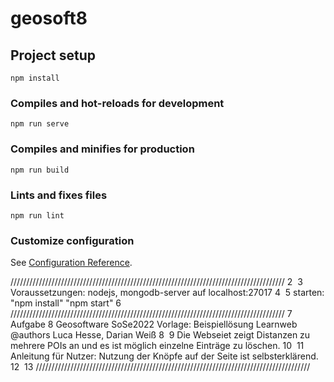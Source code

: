 # geosoft8

## Project setup
```
npm install
```

### Compiles and hot-reloads for development
```
npm run serve
```

### Compiles and minifies for production
```
npm run build
```

### Lints and fixes files
```
npm run lint
```

### Customize configuration
See [Configuration Reference](https://cli.vuejs.org/config/).


///////////////////////////////////////////////////////////////////////////////////////
2
​
3
Voraussetzungen: nodejs, mongodb-server auf localhost:27017
4
​
5
starten: "npm install" "npm start" 
6
/////////////////////////////////////////////////////////////////////////////////////// 
7
Aufgabe 8 Geosoftware SoSe2022 Vorlage: Beispiellösung Learnweb @authors Luca Hesse, Darian Weiß
8
​
9
Die Webseiet zeigt Distanzen zu mehrere POIs an und es ist möglich einzelne Einträge zu löschen.
10
​
11
Anleitung für Nutzer: Nutzung der Knöpfe auf der Seite ist selbsterklärend.
12
​
13
///////////////////////////////////////////////////////////////////////////////////////
